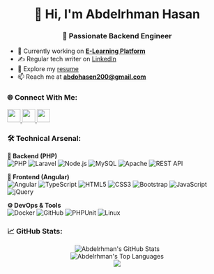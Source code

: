 <h1 align="center">👋 Hi, I'm Abdelrhman Hasan</h1>
<h3 align="center">🚀 Passionate Backend Engineer </h3>

- 🔭 Currently working on **[E-Learning Platform](https://github.com/io-somaya/Learnify)**
- ✍️ Regular tech writer on [LinkedIn](https://www.linkedin.com/in/abdelrhman-hasan22/)
- 📄 Explore my [resume](https://drive.google.com/drive/folders/1rYABR9N0wO0WpYBKU8nuIhtCgW3b66VN?usp=drive_link)
- 📫 Reach me at **abdohasen200@gmail.com**

<h3 align="left">🌐 Connect With Me:</h3>
<p align="left">
  <a href="https://linkedin.com/in/abdelrhman-hasan22/" target="blank">
    <img src="https://img.shields.io/badge/LinkedIn-0077B5?logo=linkedin&logoColor=white" height="30"/>
  </a>
  <a href="https://wa.me/201011608515" target="blank">
    <img src="https://img.shields.io/badge/WhatsApp-25D366?logo=whatsapp&logoColor=white" height="30"/>
  </a>
  <a href="mailto:abdohasen200@gmail.com">
    <img src="https://img.shields.io/badge/Gmail-D14836?logo=gmail&logoColor=white" height="30"/>
  </a>
</p>

<h3 align="left">🛠️ Technical Arsenal:</h3>

**🔧 Backend (PHP)**  
![PHP](https://img.shields.io/badge/PHP-777BB4?logo=php&logoColor=white)
![Laravel](https://img.shields.io/badge/Laravel-FF2D20?logo=laravel&logoColor=white)
![Node.js](https://img.shields.io/badge/Node.js-339933?logo=node.js&logoColor=white)
![MySQL](https://img.shields.io/badge/MySQL-4479A1?logo=mysql&logoColor=white)
![Apache](https://img.shields.io/badge/Apache-D22128?logo=apache&logoColor=white)
![REST API](https://img.shields.io/badge/API-FF6C37?logo=postman&logoColor=white)

**🎨 Frontend (Angular)**  
![Angular](https://img.shields.io/badge/Angular-DD0031?logo=angular&logoColor=white)
![TypeScript](https://img.shields.io/badge/TypeScript-3178C6?logo=typescript&logoColor=white)
![HTML5](https://img.shields.io/badge/HTML5-E34F26?logo=html5&logoColor=white)
![CSS3](https://img.shields.io/badge/CSS3-1572B6?logo=css3&logoColor=white)
![Bootstrap](https://img.shields.io/badge/Bootstrap-7952B3?logo=bootstrap&logoColor=white)
![JavaScript](https://img.shields.io/badge/JavaScript-F7DF1E?logo=javascript&logoColor=black)
![jQuery](https://img.shields.io/badge/jQuery-0769AD?logo=jquery&logoColor=white)

**⚙️ DevOps & Tools**  
![Docker](https://img.shields.io/badge/Docker-2496ED?logo=docker&logoColor=white)
![GitHub](https://img.shields.io/badge/GitHub-181717?logo=github&logoColor=white)
![PHPUnit](https://img.shields.io/badge/Testing-25A162?logo=php&logoColor=white)
![Linux](https://img.shields.io/badge/Linux-FCC624?logo=linux&logoColor=black)

<h3 align="left">📈 GitHub Stats:</h3>

<p align="center">
  <!-- General Stats Card -->
  <img src="https://github-readme-stats.vercel.app/api?username=abdo-hasen&show_icons=true&theme=radical&hide_border=true&count_private=true&rank_icon=github" alt="Abdelrhman's GitHub Stats"/>
  <br/>
  <!-- Top Languages Card -->
  <img src="https://github-readme-stats.vercel.app/api/top-langs/?username=abdo-hasen&layout=compact&theme=radical&hide_border=true&count_private=true" alt="Abdelrhman's Top Languages"/>
  <br/> 
  <!-- GitHub Streak Stats -->
  <a href="https://git.io/streak-stats">
<!--      <img src="https://github-readme-streak-stats.vercel.app/?user=abdo-hasen&theme=radical&hide_border=true" alt="GitHub Streak"/> -->
     <!-- OR Try this alternative streak if the one above fails -->
<!--      <img src="https://github-readme-stats.vercel.app/api/streak-stats?user=abdo-hasen&theme=radical&hide_border=true" alt="GitHub Streak"/> -->
  <img align="center" src="https://github-readme-streak-stats.herokuapp.com/?user=abdo-hasen&theme=dark" />
  </a>
</p>
